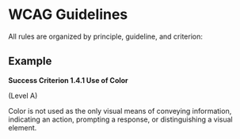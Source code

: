 # WCAG Guidelines

All rules are organized by principle, guideline, and
criterion:

## Example

**Success Criterion 1.4.1 Use of Color**

(Level A)

Color is not used as the only visual means of conveying
information, indicating an action, prompting a response, or
distinguishing a visual element.
